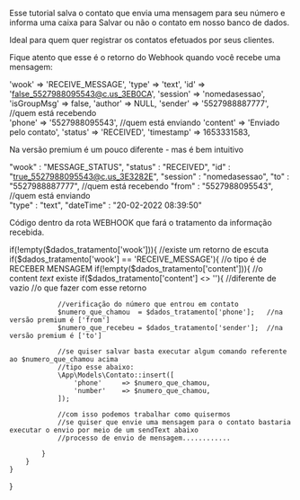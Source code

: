Esse tutorial salva o contato que envia uma mensagem para seu número e informa uma caixa para Salvar ou não o contato em nosso banco de dados. 

Ideal para quem quer registrar os contatos efetuados por seus clientes.

Fique atento que esse é o retorno do Webhook quando você recebe uma mensagem:

'wook'      => 'RECEIVE_MESSAGE',
'type'      => 'text',
'id'        => 'false_5527988095543@c.us_3EB0CA',
'session'   => 'nomedasessao',
'isGroupMsg' => false,
'author'    => NULL,
'sender'    => '5527988887777',           //quem está recebendo         
'phone'     => '5527988095543',           //quem está enviando
'content'   => 'Enviado pelo contato',
'status'    => 'RECEIVED',
'timestamp' => 1653331583,

Na versão premium é um pouco diferente - mas é bem intuitivo

"wook"     : "MESSAGE_STATUS",
"status"   : "RECEIVED",
"id"       : "true_5527988095543@c.us_3E3282E",
"session"  : "nomedasessao",
"to"       : "5527988887777",            //quem está recebendo
"from"     : "5527988095543",            //quem está enviando            
"type"     : "text",
"dateTime" : "20-02-2022 08:39:50"

Código dentro da rota WEBHOOK que fará o tratamento da informação recebida.

if(!empty($dados_tratamento['wook'])){                      //existe um retorno de escuta
    if($dados_tratamento['wook'] == 'RECEIVE_MESSAGE'){     //o tipo é de RECEBER MENSAGEM
        if(!empty($dados_tratamento['content'])){           //o content *text* existe
            if($dados_tratamento['content'] <> ''){         //diferente de vazio
                //o que fazer com esse retorno
                
                //verificação do número que entrou em contato
                $numero_que_chamou  = $dados_tratamento['phone'];   //na versão premium é ['from']
                $numero_que_recebeu = $dados_tratamento['sender'];  //na versão premium é ['to']
                
                //se quiser salvar basta executar algum comando referente ao $numero_que_chamou acima
                //tipo esse abaixo:
                \App\Models\Contato::insert([  
                    'phone'     => $numero_que_chamou,  
                    'number'    => $numero_que_chamou,  
                ]);
                
                //com isso podemos trabalhar como quisermos
                //se quiser que envie uma mensagem para o contato bastaria executar o envio por meio de um sendText abaixo
                //processo de envio de mensagem............
                
            }
        }
    }
} 
